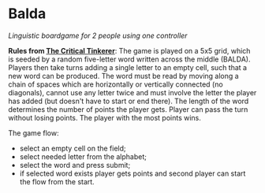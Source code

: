 # Balda
*Linguistic boardgame for 2 people using one controller*

**Rules from [The Critical Tinkerer](http://criticaltinkerer.blogspot.com/2015/10/balda-russian-pen-and-paper-game-of.html)**: The game is played on a 5x5 grid, which is seeded by a random five-letter word written across the middle (BALDA). 
Players then take turns adding a single letter to an empty cell, such that a new word can be produced. 
The word must be read by moving along a chain of spaces which are horizontally or vertically connected (no diagonals), 
cannot use any letter twice and must involve the letter the player has added (but doesn't have to start or end there). The length of the word
determines the number of points the player gets. Player can pass the turn without losing points. The player with the most points wins.

The game flow:
- select an empty cell on the field;
- select needed letter from the alphabet;
- select the word and press submit;
- if selected word exists player gets points and second player can start the flow from the start.
